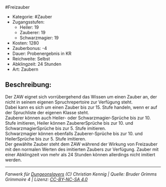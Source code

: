 #Freizauber  
- Kategorie: #Zauber  
- Zugangsstufen:  
  - Heiler: 19  
  - Zauberer: 19  
  - Schwarzmagier: 19  
- Kosten: 1280  
- Zauberbonus: -4  
- Dauer: Probenergebnis in KR  
- Reichweite: Selbst  
- Abklingzeit: 24 Stunden  
- Art: Zaubern     

## Beschreibung:
Der ZAW eignet sich vorrübergehend das Wissen um einen Zauber an, der nicht in seinem eigenen Spruchrepertoire zur Verfügung steht.<br>Dabei kann es sich um einen Zauber bis zur 15. Stufe handeln, wenn er auf der Spruchliste der eigenen Klasse steht.<br>Zauberer können auch Heiler- oder Schwarzmagier-Sprüche bis zur 10. Stufe imitieren, Heiler können ZaubererSprüche bis zur 10. und SchwarzmagierSprüche bis zur 5. Stufe imitieren.<br>Schwarzmagier können ebenfalls Zauberer-Sprüche bis zur 10. und HeilerSprüche bis zur 5. Stufe imitieren.<br>Der gewählte Zauber steht dem ZAW während der Wirkung von Freizauber mit den normalen Werten des imitierten Zaubers zur Verfügung. Zauber mit einer Abklingzeit von mehr als 24 Stunden können allerdings nicht imitiert werden.


___
*Fanwerk für [Dungeonslayers](https://www.dungeonslayers.net/) (C) Christian Kennig | Quelle: Bruder Grimms Grimmoire 4 | Lizenz: [CC-BY-NC-SA 4.0](https://creativecommons.org/licenses/by-nc-sa/4.0/deed.de)*